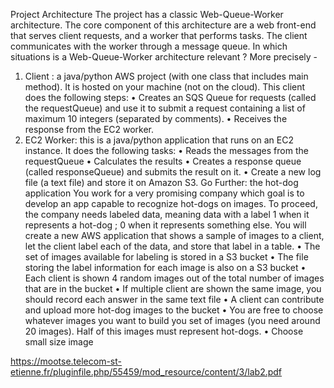 Project Architecture
The project has a classic Web-Queue-Worker architecture. The core component of this architecture are a web
front-end that serves client requests, and a worker that performs tasks. The client communicates with the
worker through a message queue.
In which situations is a Web-Queue-Worker architecture relevant ?
More precisely -
1. Client : a java/python AWS project (with one class that includes main method). It is hosted on your
machine (not on the cloud). This client does the following steps:
• Creates an SQS Queue for requests (called the requestQueue) and use it to submit a request
containing a list of maximum 10 integers (separated by comments).
• Receives the response from the EC2 worker.
2. EC2 Worker: this is a java/python application that runs on an EC2 instance. It does the following
tasks:
• Reads the messages from the requestQueue
• Calculates the results
• Creates a response queue (called responseQueue) and submits the result on it.
• Create a new log file (a text file) and store it on Amazon S3.
Go Further: the hot-dog application
You work for a very promising company which goal is to develop an app capable to recognize hot-dogs on
images. To proceed, the company needs labeled data, meaning data with a label 1 when it represents a
hot-dog ; 0 when it represents something else. You will create a new AWS application that shows a sample
of images to a client, let the client label each of the data, and store that label in a table.
• The set of images available for labeling is stored in a S3 bucket
• The file storing the label information for each image is also on a S3 bucket
• Each client is shown 4 random images out of the total number of images that are in the bucket
• If multiple client are shown the same image, you should record each answer in the same text file
• A client can contribute and upload more hot-dog images to the bucket
• You are free to choose whatever images you want to build you set of images (you need around 20
images). Half of this images must represent hot-dogs.
• Choose small size image

https://mootse.telecom-st-etienne.fr/pluginfile.php/55459/mod_resource/content/3/lab2.pdf
